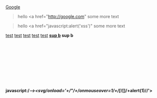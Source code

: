 [Google](javascript:alert('xss'))

> hello <a href="http://google.com"
> some more text


> hello <a href="javascript:alert('xss')"
> some more text

[test](http://sane.com)
[test](j://sane.com)
[test](java://sane.com)
[test](javascri://sane.com)
[test](javascript://sane.com)
[<b>sup b<b>](java://sane.com)
[<a>sup b</a>](java://sane.com)
[<svg>](java://sane.com)


 javascript:/*--></title></style></textarea></script></xmp><svg/onload='+/"/+/onmouseover=1/+/[*/[]/+alert(1)//'>
